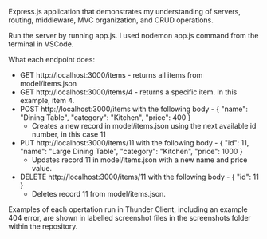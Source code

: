 Express.js application that demonstrates my understanding of servers, routing, middleware, MVC organization, and CRUD operations. 

Run the server by running app.js. I used nodemon app.js command from the terminal in VSCode.

What each endpoint does:
- GET http://localhost:3000/items - returns all items from model/items.json
- GET http://localhost:3000/items/4 - returns a specific item. In this example, item 4.
- POST http://localhost:3000/items with the following body -
    {
      "name": "Dining Table",
      "category": "Kitchen",
      "price": 400
    }
    - Creates a new record in model/items.json using the next available id number, in this case 11
- PUT http://localhost:3000/items/11 with the following body -
    {
      "id": 11,
      "name": "Large Dining Table",
      "category": "Kitchen",
      "price": 1000
    }
    - Updates record 11 in model/items.json with a new name and price value.
- DELETE http://localhost:3000/items/11 with the following body -
    {
      "id": 11
    }
    - Deletes record 11 from model/items.json.
 
Examples of each opertation run in Thunder Client, including an example 404 error, are shown in labelled screenshot files in the screenshots folder within the repository.

